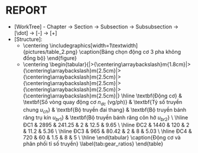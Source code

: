 # REPORT

- [WorkTree] - Chapter -> Section -> Subsection -> Subsubsection -> [\dot] -> [-] -> [+]
- [Structure]:
    + [Picture]:
        \begin{figure}[H]
            \centering
            \includegraphics[width=1\textwidth]{pictures/table_2.png}
            \caption{Bảng chọn động cơ 3 pha không đồng bộ}
        \end{figure}
    + [Table]:
        \begin{table}[H]
            \centering
            \begin{tabular}{|>{\centering\arraybackslash}m{1.8cm}|>{\centering\arraybackslash}m{2.5cm}|>{\centering\arraybackslash}m{2.5cm}|>{\centering\arraybackslash}m{2.5cm}|>{\centering\arraybackslash}m{2.5cm}|>{\centering\arraybackslash}m{2.5cm}|}
                \hline
                \textbf{Động cơ} & \textbf{Số vòng quay động cơ $n_{dc}$ (vg/ph)} & \textbf{Tỷ số truyền chung $u_{ch}$} & \textbf{Bộ truyền đai thang} & \textbf{Bộ truyền bánh răng trụ kín $u_{br1}$} & \textbf{Bộ truyền bánh răng côn hở $u_{br2}$} \\ 
                \hline
                ĐC1 & 2895 & 241.25 & 2 & 12.5 & 9.65 \\
                \hline
                ĐC2 & 1440 & 120 & 2 & 11.2 & 5.36 \\
                \hline
                ĐC3 & 965 & 80.42 & 2 & 8 & 5.03 \\ 
                \hline
                ĐC4 & 720 & 60 & 1.5 & 8 & 5 \\
                \hline 
            \end{tabular}
            \caption{Động cơ và phân phối tỉ số truyền}
            \label{tab:gear_ratios}
        \end{table}
    

